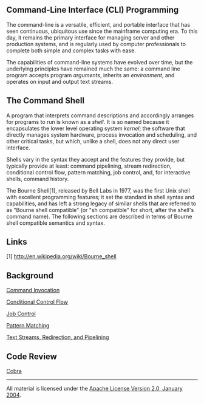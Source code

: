 ## Command-Line Interface (CLI) Programming

The command-line is a versatile, efficient, and portable interface that has
seen continuous, ubiquitous use since the mainframe computing era. To this day,
it remains the primary interface for managing server and other production
systems, and is regularly used by computer professionals to complete both
simple and complex tasks with ease.

The capabilities of command-line systems have evolved over time, but the
underlying principles have remained much the same: a command line program
accepts program *arguments*, inherits an *environment*, and operates on input
and output text streams.

## The Command Shell

A program that interprets command descriptions and accordingly arranges for
programs to run is known as a *shell*. It is so named because it encapsulates
the lower level operating system *kernel*; the software that directly manages
system hardware, process invocation and scheduling, and other critical tasks,
but which, unlike a shell, does not any direct user interface.

Shells vary in the syntax they accept and the features they provide, but
typically provide at least: command pipelining, stream redirection, conditional
control flow, pattern matching, job control, and, for interactive shells,
command history.

The Bourne Shell[1], released by Bell Labs in 1977, was the first Unix shell
with excellent programming features; it set the standard in shell syntax and
capabilities, and has left a strong legacy of similar shells that are referred
to as "Bourne shell compatible" (or "sh compatible" for short, after the
shell's command name). The following sections are described in terms of Bourne
shell compatible semantics and syntax.

## Links

[1] http://en.wikipedia.org/wiki/Bourne_shell

## Background

[Command Invocation](invocation/README.md)

[Conditional Control Flow](flow/README.md)

[Job Control](jobs/README.md)

[Pattern Matching](patterns/README.md)

[Text Streams, Redirection, and Pipelining](streams/README.md)

## Code Review

[Cobra](cobra/README.md)
___
All material is licensed under the [Apache License Version 2.0, January 2004](http://www.apache.org/licenses/LICENSE-2.0).
